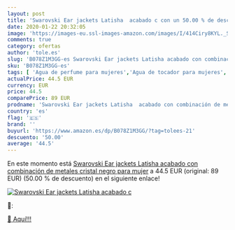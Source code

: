 ```yaml
---
layout: post
title: 'Swarovski Ear jackets Latisha  acabado c con un 50.00 % de descuento'
date: 2020-01-22 20:32:05
image: 'https://images-eu.ssl-images-amazon.com/images/I/414Ciry8KYL._SL400_.jpg'
comments: true
category: ofertas
author: 'tole.es'
slug: 'B078Z1M3GG-es Swarovski Ear jackets Latisha acabado con combinación de...'
sku: 'B078Z1M3GG-es'
tags: [ 'Agua de perfume para mujeres','Agua de tocador para mujeres','Almacenaje de adornos festivos','Almacenamiento y organización','Belleza','Fragancias para mujeres','Hogar y cocina','Juguetes','Juguetes electrónicos','Juguetes y juegos','Perfumes y fragancias','Productos para el cuidado de la piel','Sets y juegos para el cuidado de la piel','Videojuegos para niños','swarovski', ]
actualPrice: 44.5 EUR
currency: EUR
price: 44.5
comparePrice: 89 EUR
prodname: 'Swarovski Ear jackets Latisha  acabado con combinación de metales  cristal negro  para mujer'
country: 'es'
flag: '🇪🇸'
brand: ''
buyurl: 'https://www.amazon.es/dp/B078Z1M3GG/?tag=tolees-21'
descuento: '50.00'
average: '44.5'
---
```


En este momento está [Swarovski Ear jackets Latisha  acabado con combinación de metales  cristal negro  para mujer](https://www.amazon.es/dp/B078Z1M3GG/?tag=tolees-21) a 44.5 EUR (original: 89 EUR) (50.00 %  de descuento) en el siguiente enlace!

[![Swarovski Ear jackets Latisha  acabado c](https://images-eu.ssl-images-amazon.com/images/I/414Ciry8KYL._SL400_.jpg)](https://www.amazon.es/dp/B078Z1M3GG/?tag=tolees-21)

🔎:


[🛒 Aquí!!!](https://www.amazon.es/dp/B078Z1M3GG/?tag=tolees-21)
